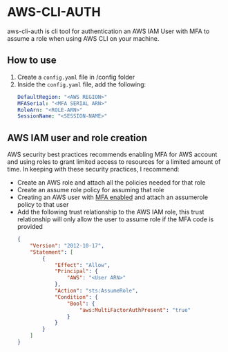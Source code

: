 # AWS-CLI-AUTH

aws-cli-auth is cli tool for authentication an AWS IAM User with MFA to assume a role when using AWS CLI on your machine.

## How to use
1. Create a `config.yaml` file in /config folder
1. Inside the `config.yaml` file, add the following:
    ```yaml
    DefaultRegion: "<AWS REGION>"
    MFASerial: "<MFA SERIAL ARN>"
    RoleArn: "<ROLE-ARN>"
    SessionName: "<SESSION-NAME>"
    ```

## AWS IAM user and role creation

AWS security best practices recommends enabling MFA for AWS account and using roles to grant limited access to resources for a limited amount of time.
In keeping with these security practices, I recommend:
- Create an AWS role and attach all the policies needed for that role
- Create an assume role policy for assuming that role
- Creating an AWS user with [MFA enabled](https://docs.aws.amazon.com/IAM/latest/UserGuide/id_credentials_mfa_enable_virtual.html#enable-virt-mfa-for-iam-user) and attach an assumerole policy to that user
- Add the following trust relationship to the AWS IAM role, this trust relationship will only allow the user to assume role if the MFA code is provided
    ```json
    {
        "Version": "2012-10-17",
        "Statement": [
            {
                "Effect": "Allow",
                "Principal": {
                    "AWS": "<User ARN>"
                },
                "Action": "sts:AssumeRole",
                "Condition": {
                    "Bool": {
                        "aws:MultiFactorAuthPresent": "true"
                    }
                }
            }
        ]
    }
    ```
